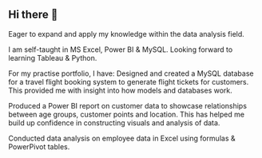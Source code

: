 ## Hi there 👋

Eager to expand and apply my knowledge within the data analysis field.

I am self-taught in MS Excel, Power BI & MySQL.
Looking forward to learning Tableau & Python.

For my practise portfolio, I have:
Designed and created a MySQL database for a travel flight booking system to generate flight tickets for customers. This provided me with insight into how models and databases work.

Produced a Power BI report on customer data to showcase relationships between age groups, customer points and location. This has helped me build up confidence in constructing visuals and analysis of data.

Conducted data analysis on employee data in Excel using formulas & PowerPivot tables.
<!--
**KhadeejaAfzal4/KhadeejaAfzal4** is a ✨ _special_ ✨ repository because its `README.md` (this file) appears on your GitHub profile.

Here are some ideas to get you started:

- 🔭 I’m currently working on ...
- 🌱 I’m currently learning ...
- 👯 I’m looking to collaborate on ...
- 🤔 I’m looking for help with ...
- 💬 Ask me about ...
- 📫 How to reach me: ...
- 😄 Pronouns: ...
- ⚡ Fun fact: ...
-->

